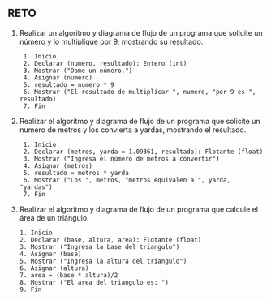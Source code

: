 ## RETO
1. Realizar un algoritmo y diagrama de flujo de un programa que solicite un número y lo multiplique por 9, mostrando su resultado.

        1. Inicio
        2. Declarar (numero, resultado): Entero (int)
        3. Mostrar ("Dame un número.")
        4. Asignar (numero)
        5. resultado = numero * 9
        6. Mostrar ("El resultado de multiplicar ", numero, "por 9 es ", resultado)
        7. Fin
   
    

2. Realizar el algoritmo y diagrama de flujo de un programa que solicite un numero de metros y los convierta a yardas, mostrando el resultado.
      
        1. Inicio
        2. Declarar (metros, yarda = 1.09361, resultado): Flotante (float)
        3. Mostrar ("Ingresa el número de metros a convertir")
        4. Asignar (metros)
        5. resultado = metros * yarda
        6. Mostrar ("Los ", metros, "metros equivalen a ", yarda, "yardas")
        7. Fin


3. Realizar el algoritmo y diagrama de flujo de un programa que calcule el área de un triángulo.

       1. Inicio
       2. Declarar (base, altura, area): Flotante (float)
       3. Mostrar ("Ingresa la base del triangulo")
       4. Asignar (base)
       5. Mostrar ("Ingresa la altura del triangulo")
       6. Asignar (altura)
       7. area = (base * altura)/2
       8. Mostrar ("El area del triangulo es: ")
       9. Fin
